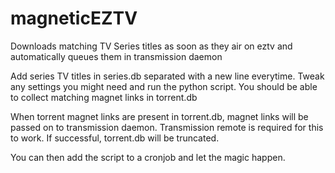 # magneticEZTV
Downloads matching TV Series titles as soon as they air on eztv and automatically queues them in transmission daemon

Add series TV titles in series.db separated with a new line everytime.
Tweak any settings you might need and run the python script.
You should be able to collect matching magnet links in torrent.db

When torrent magnet links are present in torrent.db, magnet links will be passed on to transmission daemon.
Transmission remote is required for this to work. If successful, torrent.db will be truncated.

You can then add the script to a cronjob and let the magic happen.
